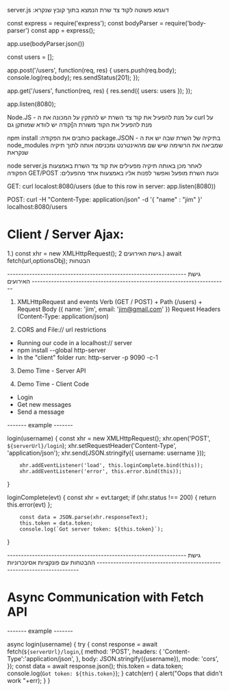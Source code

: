 server.js :דוגמא פשוטה לקוד צד שרת הנמצא בתוך קובץ שנקרא

const express = require('express');
const bodyParser = require('body-parser')
const app = express();

app.use(bodyParser.json())

const users = [];

app.post('/users', function(req, res) {
    users.push(req.body);
    console.log(req.body);
    res.sendStatus(201);
});

app.get('/users', function(req, res) {
    res.send({ users: users });
});

app.listen(8080);


Node.JS - על מנת להפעיל את קוד צד השרת יש להתקין על המכונה את ה 
curl על מנת להפעיל את הקוד משורת ה]קודה יש לוודא שמותקן גם  

npm install :כותבים את הפקודה package.JSON - בתיקיה של השרת שבה יש את ה
node_modules שמביאה את הרשימה שיש שם מהאינטרנט ומכניסה אותה לתוך תיקיה שנקראת 

node server.js לאחר מכן באותה תיקיה מפעילים את קוד צד השרת באמצעות הפקודה 
GET/POST :וכעת השרת מופעל ואפשר לפנות אליו באמצעות אחד מהפעלים 

GET:
curl localost:8080/users     (due to this row in server: app.listen(8080))

POST:
curl -H "Content-Type: application/json" -d '{ "name" : "jim" }' localhost:8080/users



# Client / Server Ajax:
1.) const xhr = new XMLHttpRequest(); גישת האירועים
2.) await fetch(url,optionsObj); הבטחות

-----------------------------------------------------------------   גישת האירועים   -----------------------------------------------------------------------
1. XMLHttpRequest and events
  Verb (GET / POST) + Path (/users) + Request Body ({ name: 'jim', email: 'jim@gmail.com' })
  Request Headers (Content-Type: application/json)

2. CORS and File:// url restrictions
  - Running our code in a localhost:// server
  - npm install --global http-server
  - In the "client" folder run: 
    http-server -p 9090 -c-1

3. Demo Time - Server API

4. Demo Time - Client Code
  - Login
  - Get new messages
  - Send a message

 ------- example -------

 login(username) {
        const xhr = new XMLHttpRequest();
        xhr.open('POST', `${serverUrl}/login`);
        xhr.setRequestHeader('Content-Type', 'application/json');
        xhr.send(JSON.stringify({ username: username }));

        xhr.addEventListener('load', this.loginComplete.bind(this));
        xhr.addEventListener('error', this.error.bind(this));
  }

  loginComplete(evt) {
        const xhr = evt.target;
        if (xhr.status !== 200) { return this.error(evt) };

        const data = JSON.parse(xhr.responseText);
        this.token = data.token;
        console.log(`Got server token: ${this.token}`);
  }

-----------------------------------------------------------------   גישת ההבטחות עם פונקציות אסינכרוניות   -----------------------------------------------------------------------
# Async Communication with Fetch API

 ------- example -------

async login(username) {
        try {
            const response = await fetch(`${serverUrl}/login`,{
                method: 'POST',
                headers: {
                    'Content-Type':'application/json',
                },
                body: JSON.stringify({username}),
                mode: 'cors',
            });
            const data = await response.json();
            this.token = data.token;
            console.log(`Got token: ${this.token}`);
        } catch(err) {
            alert("Oops that didn't work "+err);
        }
    }

